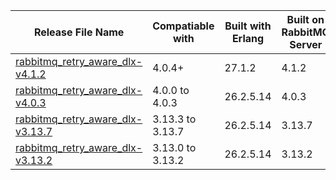 | Release File Name                                                               | Compatiable with                      | Built with Erlang | Built on RabbitMQ Server |
|---------------------------------------------------------------------------------|---------------------------------------|-------------------|--------------------------|
| [rabbitmq_retry_aware_dlx-v4.1.2](rabbitmq_retry_aware_dlx-v4.1.2.ez)           | 4.0.4+                                | 27.1.2            | 4.1.2                    |
| [rabbitmq_retry_aware_dlx-v4.0.3](rabbitmq_retry_aware_dlx-v4.0.3.ez)           | 4.0.0  to 4.0.3                       | 26.2.5.14         | 4.0.3                    |
| [rabbitmq_retry_aware_dlx-v3.13.7](rabbitmq_retry_aware_dlx-v3.13.7.ez)         | 3.13.3 to 3.13.7                      | 26.2.5.14         | 3.13.7                   |
| [rabbitmq_retry_aware_dlx-v3.13.2](rabbitmq_retry_aware_dlx-v3.13.2.ez)         | 3.13.0 to 3.13.2                      | 26.2.5.14         | 3.13.2                   |


